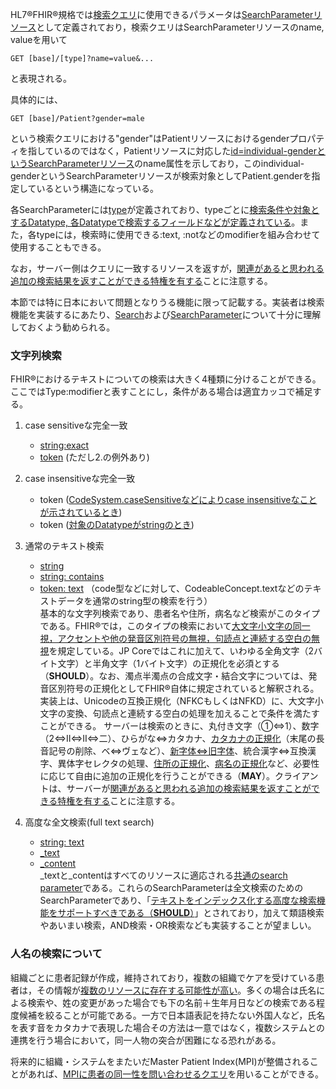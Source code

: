 HL7®FHIR®規格では[検索クエリ](https://www.hl7.org/fhir/search.html)に使用できるパラメータは[SearchParameterリソース](https://www.hl7.org/fhir/searchparameter-registry.html)として定義されており，検索クエリはSearchParameterリソースのname, valueを用いて

    GET [base]/[type]?name=value&...

と表現される。

具体的には、

    GET [base]/Patient?gender=male

という検索クエリにおける"gender"はPatientリソースにおけるgenderプロパティを指しているのではなく，Patientリソースに対応した[id=individual-genderというSearchParameterリソース](https://www.hl7.org/fhir/searchparameter-registry.html)のname属性を示しており，このindividual-genderというSearchParameterリソースが検索対象としてPatient.genderを指定しているという構造になっている。

各SearchParameterには[type](https://www.hl7.org/fhir/searchparameter-definitions.html#SearchParameter.type)が定義されており、typeごとに[検索条件や対象とするDatatype, 各Datatypeで検索するフィールドなどが定義されている](https://www.hl7.org/fhir/search.html#ptypes)。また，各typeには，検索時に使用できる:text, :notなどのmodifierを組み合わせて使用することもできる。

なお，サーバー側はクエリに一致するリソースを返すが，[関連があると思われる追加の検索結果を返すことができる特権を有する](https://www.hl7.org/fhir/search.html)ことに注意する。

本節では特に日本において問題となりうる機能に限って記載する。実装者は検索機能を実装するにあたり、[Search](https://www.hl7.org/fhir/search.html)および[SearchParameter](https://www.hl7.org/fhir/searchparameter.html)について十分に理解しておくよう勧められる。

### 文字列検索
FHIR®におけるテキストについての検索は大きく4種類に分けることができる。ここではType:modifierと表すことにし，条件がある場合は適宜カッコで補足する。

1. case sensitiveな完全一致
    - [string:exact](https://www.hl7.org/fhir/search.html#:~:text=The%20%3Aexact%20modifier%20returns%20results%20that%20match%20the%20entire%20supplied%20parameter%2C%20including%20casing%20and%20accents.)
    - [token](https://www.hl7.org/fhir/search.html#:~:text=Match%20is%20case%20sensitive) (ただし2.の例外あり)

2. case insensitiveな完全一致
    - token ([CodeSystem.caseSensitiveなどによりcase insensitiveなことが示されているとき](https://www.hl7.org/fhir/search.html#:~:text=unless%20the%20underlying%20semantics%20for%20the%20context%20indicate%20that%20the%20token%20should%20be%20interpreted%20case-insensitively))
    - token ([対象のDatatypeがstringのとき](https://www.hl7.org/fhir/search.html#:~:text=If%20the%20underlying%20data%20type%20is%20string%20then%20the%20search%20is%20not%20case%20sensitive))

3. 通常のテキスト検索
    - [string](https://www.hl7.org/fhir/search.html#string)
    - [string: contains](https://www.hl7.org/fhir/search.html#:~:text=The%20%3Acontains%20modifier%20returns%20results%20that%20include%20the%20supplied%20parameter%20value%20anywhere%20within%20the%20field%20being%20searched.)
    - [token: text](https://www.hl7.org/fhir/search.html#:~:text=Use-,%3Atext,-The%20search%20parameter) （code型などに対して、CodeableConcept.textなどのテキストデータを通常のstring型の検索を行う）  
基本的な文字列検索であり、患者名や住所，病名など検索がこのタイプである。FHIR®では，このタイプの検索において[大文字小文字の同一視，アクセントや他の発音区別符号の無視，句読点と連続する空白の無視](https://www.hl7.org/fhir/search.html#:~:text=This%20search%20is%20insensitive%20to%20casing%20and%20included%20combining%20characters%2C%20like%20accents%20or%20other%20diacritical%20marks)を規定している。JP Coreではこれに加えて、いわゆる全角文字（2バイト文字）と半角文字（1バイト文字）の正規化を必須とする（**SHOULD**）。なお、濁点半濁点の合成文字・結合文字については、発音区別符号の正規化としてFHIR®自体に規定されていると解釈される。実装上は、Unicodeの互換正規化（NFKCもしくはNFKD）に、大文字小文字の変換、句読点と連続する空白の処理を加えることで条件を満たすことができる。
サーバーは検索のときに、丸付き文字（①⇔1）、数字（2⇔Ⅱ⇔II⇔二）、ひらがな⇔カタカナ、[カタカナの正規化](https://www.scripts-lab.co.jp/mindsearch/mindsearchHypermanual/modectrl.html)（末尾の長音記号の削除、ベ⇔ヴェなど）、[新字体⇔旧字体](https://www.asahi-net.or.jp/~ax2s-kmtn/ref/old_chara.html)、統合漢字⇔互換漢字、異体字セレクタの処理、[住所の正規化](https://info.gbiz.go.jp/tools/imi_tools/index.html)、[病名の正規化](http://sociocom.jp/~data/2018-manbyo/index.html)など、必要性に応じて自由に追加の正規化を行うことができる（**MAY**）。クライアントは、サーバーが[関連があると思われる追加の検索結果を返すことができる特権を有する](https://www.hl7.org/fhir/search.html)ことに注意する。

4. 高度な全文検索(full text search)
    - [string: text](https://www.hl7.org/fhir/search.html#:~:text=An%20additional%20modifier%20%3Atext)
    - [_text](https://www.hl7.org/fhir/search.html#:~:text=text%20search%20parameters%2C-,_text,-and%20_content%2C%20search)
    - [_content](https://www.hl7.org/fhir/search.html#:~:text=parameters%2C%20_text%20and-,_content,-%2C%20search%20on%20the)  
_textと_contentはすべてのリソースに適応される[共通のsearch parameter](https://www.hl7.org/fhir/search.html#all)である。これらのSearchParameterは全文検索のためのSearchParameterであり、「[テキストをインデックス化する高度な検索機能をサポートすべきである（**SHOULD**）](https://www.hl7.org/fhir/search.html#:~:text=these%20parameters%20SHOULD%20support%20a%20sophisticated%20search%20functionality%20of%20the%20type%20offered%20by%20typical%20text%20indexing%20services)」とされており，加えて類語検索やあいまい検索，AND検索・OR検索なども実装することが望ましい。

### 人名の検索について
組織ごとに患者記録が作成，維持されており，複数の組織でケアを受けている患者は，その情報が[複数のリソースに存在する可能性が高い](https://www.hl7.org/fhir/patient.html#scope)。多くの場合は氏名による検索や、姓の変更があった場合でも下の名前＋生年月日などの検索である程度候補を絞ることが可能である。一方で日本語表記を持たない外国人など，氏名を表す音をカタカナで表現した場合その方法は一意ではなく，複数システムとの連携を行う場合において，同一人物の突合が困難になる恐れがある。

将来的に組織・システムをまたいだMaster Patient Index(MPI)が整備されることがあれば、[MPIに患者の同一性を問い合わせるクエリ](https://www.hl7.org/fhir/patient.html#match)を用いることができる。
